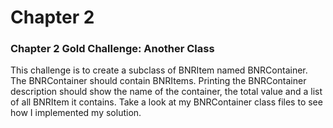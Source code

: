 Chapter 2
========================================

### Chapter 2 Gold Challenge: Another Class

This challenge is to create a subclass of BNRItem named BNRContainer. The BNRContainer should
contain BNRItems. Printing the BNRContainer description should show the name of the container,
the total value and a list of all BNRItem it contains. Take a look at my BNRContainer class files to see how I implemented my solution. 

 

